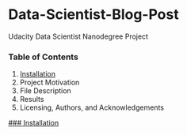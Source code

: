 # **Data-Scientist-Blog-Post**

Udacity Data Scientist Nanodegree Project

### Table of Contents

1. [Installation]()
2. Project Motivation
3. File Description
4. Results
5. Licensing, Authors, and Acknowledgements

[### Installation]()
